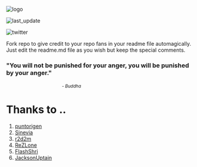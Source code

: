 ![logo](https://user-images.githubusercontent.com/57605485/133506342-f313bb68-8bb0-4d01-a4a4-e05faea4b865.png)
<!-- BE_GRATEFUL:START (LAST_UPDATE:format=DD-MMM-YYYY HH:mm) -->
![last_update](https://img.shields.io/badge/last%20update-08--Sep--2023%2002:54%20(GMT%200)-blue)
<!-- BE_GRATEFUL:END -->
<!-- BE_GRATEFUL:START (TWITTER:username=creador) -->
![twitter](https://img.shields.io/twitter/follow/creador?style=social)
<!-- BE_GRATEFUL:END -->

Fork repo to give credit to your repo fans in your readme file automagically.<br/>
Just edit the readme.md file as you wish but keep the special comments.

<!-- BE_GRATEFUL:START (QUOTES) -->
<h3>"You will not be punished for your anger, you will be punished by your anger."</h3>
&nbsp&nbsp&nbsp&nbsp&nbsp&nbsp&nbsp&nbsp&nbsp&nbsp&nbsp&nbsp&nbsp&nbsp&nbsp&nbsp&nbsp&nbsp&nbsp&nbsp&nbsp&nbsp&nbsp&nbsp&nbsp&nbsp&nbsp&nbsp&nbsp&nbsp&nbsp&nbsp&nbsp&nbsp&nbsp&nbsp&nbsp&nbsp<small><i>- Buddha</i></small>
<!-- BE_GRATEFUL:END -->

<!-- BE_GRATEFUL:START (THANKS_TO) -->
# Thanks to ..
<ol>
<li><a href="https://github.com/puntorigen">puntorigen</a></li>
<li><a href="https://github.com/Sinevia">Sinevia</a></li>
<li><a href="https://github.com/r2d2m">r2d2m</a></li>
<li><a href="https://github.com/ReZLone">ReZLone</a></li>
<li><a href="https://github.com/FlashShri">FlashShri</a></li>
<li><a href="https://github.com/JacksonUptain">JacksonUptain</a></li>
</ol>

<!-- BE_GRATEFUL:END -->
<br/>
